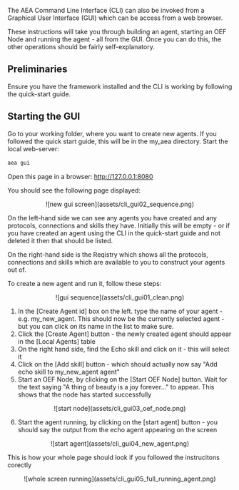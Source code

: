 The AEA Command Line Interface (CLI) can also be invoked from a Graphical User Interface (GUI) which can be access from a web browser. 

These instructions will take you through building an agent, starting an OEF Node and running the agent - all from the GUI. Once you can do this, the other operations should be fairly self-explanatory.

## Preliminaries

Ensure you have the framework installed and the CLI is working by following the quick-start guide. 

## Starting the GUI
Go to your working folder, where you want to create new agents. If you followed the quick start guide, this will be in the my_aea directory. Start the local web-server:
``` bash
aea gui
```

Open this page in a browser: http://127.0.0.1:8080

You should see the following page displayed:

<center>![new gui screen](assets/cli_gui02_sequence.png)</center>

On the left-hand side we can see any agents you have created and any protocols, connections and skills they have. Initially this will be empty - or if you have created an agent using the CLI in the quick-start guide and not deleted it then that should be listed.

On the right-hand side is the Reqistry which shows all the protocols, connections and skills which are available to you to construct your agents out of.

To create a new agent and run it, follow these steps:
<center>![gui sequence](assets/cli_gui01_clean.png)</center>

1. In the [Create Agent id] box on the left. type the name of your agent - e.g. my_new_agent. This should now be the currently selected agent - but you can click on its name in the list to make sure. 
2. Click the [Create Agent] button - the newly created agent should appear in the [Local Agents] table
3. On the right hand side, find the Echo skill and click on it - this will select it
4. Click on the [Add skill] button - which should actually now say "Add echo skill to my_new_agent agent"
5. Start an OEF Node, by clicking on the [Start OEF Node] button. Wait for the text saying "A thing of beauty is a joy forever..." to appear. This shows that the node has started successfully

<center>![start node](assets/cli_gui03_oef_node.png)</center>

6. Start the agent running, by clicking on the [start agent] button - you should say the output from the echo agent appearing on the screen

<center>![start agent](assets/cli_gui04_new_agent.png)</center>

This is how your whole page should look if you followed the instrucitons corectly
<center>![whole screen running](assets/cli_gui05_full_running_agent.png)</center>
 
